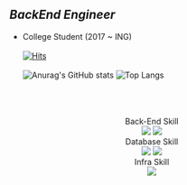 ## _BackEnd Engineer_

- College Student (2017 ~ ING)<br><br>
[![Hits](https://hits.seeyoufarm.com/api/count/incr/badge.svg?url=https%3A%2F%2Fgithub.com%2Fpooooobi%2Fhit-counter&count_bg=%23CCDBE2&title_bg=%23555555&icon=&icon_color=%23E7E7E7&title=hits&edge_flat=false)](https://hits.seeyoufarm.com)
<br></br>
![Anurag's GitHub stats](https://github-readme-stats.vercel.app/api?username=pooooobi&&show_icons=true&theme=vue)
![Top Langs](https://github-readme-stats.vercel.app/api/top-langs/?username=pooooobi&layout=compact&theme=vue)
<br><br>
<div align = center>
<br><br>
Back-End Skill<br>
<img src="https://img.shields.io/badge/Java-007396?style=flat-square&logo=Java&logoColor=white"/>
<img src="https://img.shields.io/badge/Spring-6DB33F?style=flat-square&logo=Spring&logoColor=white"/><br>
Database Skill<br>
<img src="https://img.shields.io/badge/MySQL-4479A1F?style=flat-square&logo=MySQL&logoColor=white"/>
<img src="https://img.shields.io/badge/Oracle-F80000?style=flat-square&logo=Oracle&logoColor=white"/><br>
Infra Skill<br>
<img src="https://img.shields.io/badge/Amazon Aws-232F3E?style=flat-square&logo=AmazonAws&logoColor=white"/><br>
<br><br>
</div>
